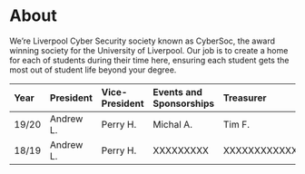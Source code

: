 # About
We’re Liverpool Cyber Security society known as CyberSoc, the award winning society for the University of Liverpool. Our job is to create a home for each of  students during their time here, ensuring each student gets the most out of student life beyond your degree.

| Year | President    | Vice-President    | Events and Sponsorships | Treasurer | Secretary |
|:-----|:-------------|:------------------|:------------------------|:----------|:----------|
| 19/20 | Andrew L. | Perry H. | Michal A. | Tim F. | Mahir H. |
| 18/19 | Andrew L. | Perry H.  | XXXXXXXXX | XXXXXXXXXXXXXX | Brandon XXXX |
